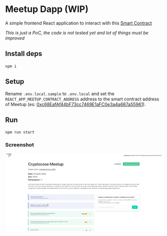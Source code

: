 # Meetup Dapp (WIP)

A simple frontend React application to interact with this [Smart Contract](https://github.com/robertcasanova/meetup-smart-contract)

*This is just a PoC, the code is not tested yet and lot of things must be improved*

## Install deps

`npm i`

## Setup

Rename `.env.local.sample` to `.env.local` and set the `REACT_APP_MEETUP_CONTRACT_ADDRESS` address to the smart contract address of Meetup (es: [0xc68EafAf44bF73cc7469E1aFC0e3a4a687a55961](https://mumbai.polygonscan.com/address/0xc68EafAf44bF73cc7469E1aFC0e3a4a687a55961)).

## Run

`npm run start`

### Screenshot

![Screenshot](./public/demo.png)

